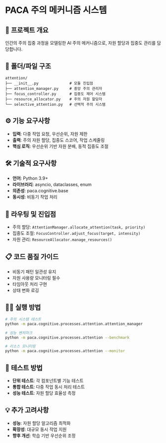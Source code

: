 # PACA 주의 메커니즘 시스템

## 🎯 프로젝트 개요
인간의 주의 집중 과정을 모델링한 AI 주의 메커니즘으로, 자원 할당과 집중도 관리를 담당합니다.

## 📁 폴더/파일 구조
```
attention/
├── __init__.py              # 모듈 진입점
├── attention_manager.py     # 중앙 주의 관리자
├── focus_controller.py      # 집중도 제어 시스템
├── resource_allocator.py    # 주의 자원 할당자
└── selective_attention.py   # 선택적 주의 시스템
```

## ⚙️ 기능 요구사항
- **입력**: 다중 작업 요청, 우선순위, 자원 제한
- **출력**: 주의 자원 할당, 집중도 스코어, 작업 스케줄링
- **핵심 로직**: 우선순위 기반 자원 분배, 동적 집중도 조절

## 🛠️ 기술적 요구사항
- **언어**: Python 3.9+
- **라이브러리**: asyncio, dataclasses, enum
- **의존성**: paca.cognitive.base
- **동시성**: 비동기 작업 처리

## 🚀 라우팅 및 진입점
- 주의 할당: `AttentionManager.allocate_attention(task, priority)`
- 집중도 조절: `FocusController.adjust_focus(target, intensity)`
- 자원 관리: `ResourceAllocator.manage_resources()`

## 📋 코드 품질 가이드
- 비동기 패턴 일관성 유지
- 자원 사용량 모니터링 필수
- 타임아웃 처리 구현
- 상태 변화 로깅

## 🏃‍♂️ 실행 방법
```bash
# 주의 시스템 테스트
python -m paca.cognitive.processes.attention.attention_manager

# 성능 벤치마크
python -m paca.cognitive.processes.attention --benchmark

# 리소스 모니터링
python -m paca.cognitive.processes.attention --monitor
```

## 🧪 테스트 방법
- **단위 테스트**: 각 컴포넌트별 기능 테스트
- **통합 테스트**: 다중 작업 동시 처리 테스트
- **성능 테스트**: 자원 할당 효율성 측정

## 💡 추가 고려사항
- **성능**: 자원 할당 알고리즘 최적화
- **확장성**: 대규모 동시 작업 지원
- **향후 개선**: 학습 기반 우선순위 조정
